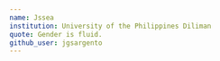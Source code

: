 ```yaml
---
name: Jssea
institution: University of the Philippines Diliman
quote: Gender is fluid.
github_user: jgsargento
---
```

